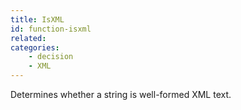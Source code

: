 ```yaml
---
title: IsXML
id: function-isxml
related:
categories:
    - decision
    - XML
---
```


Determines whether a string is well-formed XML text.